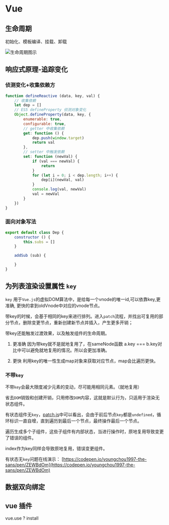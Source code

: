 # Vue

## 生命周期

初始化、模板编译、挂载、卸载

![生命周期图示](https://cn.vuejs.org/images/lifecycle.png)

## 响应式原理-追踪变化

### 侦测变化+收集依赖方

```javascript
function defineReactive (data, key, val) {
    // 收集依赖
    let dep = []
    // ES5 defineProperty 侦测对象变化
    Object.defineProperty(data, key, {
        enumerable: true,
        configurable: true,
        // getter 中收集依赖
        get: function () {
            dep.push(window.target)
            return val
        },
        // setter 中触发依赖
        set: function (newVal) {
            if (val === newVal) {
                return
            }
            for (let i = 0; i < dep.length; i++) {
                dep[i](newVal, val)
            }
            console.log(val, newVal)
            val = newVal
        }
    })
}
```

### 面向对象写法

``` javascript
export default class Dep {
    constructor () {
        this.subs = []
    }

    addSub (sub) {

    }
}
```

## 为列表渲染设置属性 `key`

`key` 用于`Vue.js`的虚拟DOM算法中，是给每一个vnode的唯一id,可以依靠key,更准确, 更快的拿到oldVnode中对应的vnode节点。

带key的时候，会基于相同的key来进行排列。进入`patch`流程，并找出可复用的部分节点，删除变更节点，重新创建新节点并插入，产生更多开销；

带key还能触发过渡效果，以及触发组件的生命周期。

1. 更准确
因为带key就不是就地复用了，在sameNode函数 a.key === b.key对比中可以避免就地复用的情况。所以会更加准确。

2. 更快
利用key的唯一性生成map对象来获取对应节点，map会比遍历更快。

### 不带`key`

不带`key`会最大限度减少元素的变动，尽可能用相同元素。（就地复用）

省去`DOM`销毁和创建开销，只用修改`DOM`内容，这就是默认行为，只适用于渲染无状态组件。

有状态组件无`key`，[patch.js](https://github.com/vuejs/vue/blob/dev/src/core/vdom/patch.js#L424)中可以看出，会由于前后节点`key`都是`undefined`，循环标识一直自增，直到遍历到最后一个节点，最终操作最后一个节点。



遍历生成多个子组件，这些子组件有内部状态，当进行操作时，原地复用导致变更了错误的组件。

index作为key同样会导致原地复用，错误变更组件。

有状态无`key`问题在线演示：
[https://codepen.io/youngchou1997-the-sans/pen/ZEWBdOm](https://codepen.io/youngchou1997-the-sans/pen/ZEWBdOm)

## 数据双向绑定

## vue 插件

vue.use ? install


